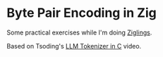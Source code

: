 # Byte Pair Encoding in Zig

Some practical exercises while I'm doing [Ziglings](https://ziglings.org).

Based on Tsoding's [LLM Tokenizer in C](https://www.youtube.com/watch?v=6dCqR9p0yWY) video.

